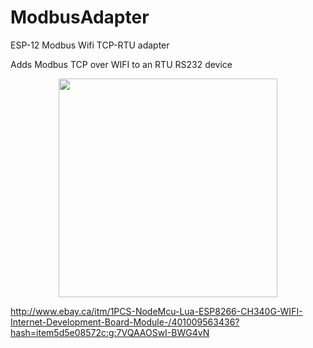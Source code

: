 # ModbusAdapter
ESP-12 Modbus Wifi TCP-RTU adapter

Adds Modbus TCP over WIFI to an RTU RS232 device


<p align="center">
  <img src="https://github.com/graham22/ModbusAdapter/blob/master/proto.jpg" width="350"/>
</p>



http://www.ebay.ca/itm/1PCS-NodeMcu-Lua-ESP8266-CH340G-WIFI-Internet-Development-Board-Module-/401009563436?hash=item5d5e08572c:g:7VQAAOSwI-BWG4vN
